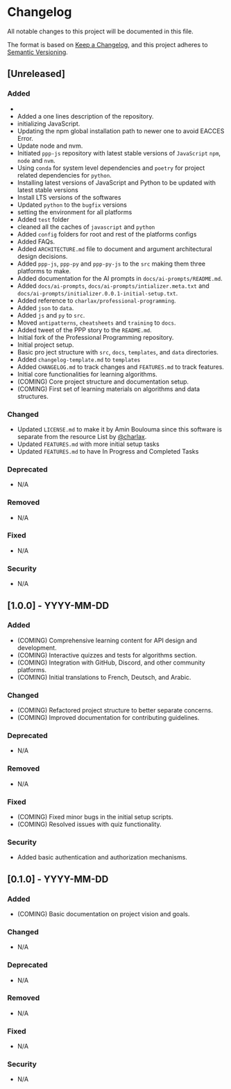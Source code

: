 # Changelog

All notable changes to this project will be documented in this file.

The format is based on [Keep a Changelog](https://keepachangelog.com/en/1.0.0/),
and this project adheres to [Semantic Versioning](https://semver.org/spec/v2.0.0.html).

## [Unreleased]

### Added
- 
- Added a one lines description of the repository.
- initializing JavaScript.
- Updating the npm global installation path to newer one to avoid EACCES Error.
- Update node and nvm.
- Initiated `ppp-js` repository with latest stable versions of `JavaScript` `npm`, `node` and `nvm`.
- Using `conda` for system level dependencies and `poetry` for project related dependencies for `python`.
- Installing latest versions of JavaScript and Python to be updated with latest stable versions
- Install LTS versions of the softwares
- Updated `python` to the `bugfix` versions
- setting the environment for all platforms
- Added `test` folder
- cleaned all the caches of `javascript` and `python`
- Added `config` folders for root and rest of the platforms configs
- Added FAQs.
- Added `ARCHITECTURE.md` file to document and argument architectural design decisions.
- Added `ppp-js`, `ppp-py` and `ppp-py-js` to the `src` making them three platforms to make.
- Added documentation for the AI prompts in `docs/ai-prompts/README.md`.
- Added `docs/ai-prompts`, `docs/ai-prompts/intializer.meta.txt` and `docs/ai-prompts/initializer.0.0.1-initial-setup.txt`.
- Added reference to `charlax/professional-programming`.
- Added `json` to `data`.
- Added `js` and `py` to `src`.
- Moved `antipatterns`, `cheatsheets` and `training` to `docs`.
- Added tweet of the PPP story to the `README.md`.
- Initial fork of the Professional Programming repository.
- Initial project setup.
- Basic pro ject structure with `src`, `docs`, `templates`, and `data` directories.
- Added `changelog-template.md` to `templates`
- Added `CHANGELOG.md` to track changes and `FEATURES.md` to track features.
- Initial core functionalities for learning algorithms.
- (COMING) Core project structure and documentation setup.
- (COMING) First set of learning materials on algorithms and data structures.

### Changed
- Updated `LICENSE.md` to make it by Amin Boulouma since this software is separate from the resource List by [@charlax](https://github.com/charlax/professional-programming).
- Updated `FEATURES.md` with more initial setup tasks
- Updated `FEATURES.md` to have In Progress and Completed Tasks

### Deprecated
- N/A

### Removed
- N/A

### Fixed
- N/A

### Security
- N/A

## [1.0.0] - YYYY-MM-DD

### Added
- (COMING) Comprehensive learning content for API design and development.
- (COMING) Interactive quizzes and tests for algorithms section.
- (COMING) Integration with GitHub, Discord, and other community platforms.
- (COMING) Initial translations to French, Deutsch, and Arabic.

### Changed
- (COMING) Refactored project structure to better separate concerns.
- (COMING) Improved documentation for contributing guidelines.

### Deprecated
- N/A

### Removed
- N/A

### Fixed
- (COMING) Fixed minor bugs in the initial setup scripts.
- (COMING) Resolved issues with quiz functionality.

### Security
- Added basic authentication and authorization mechanisms.

## [0.1.0] - YYYY-MM-DD

### Added
- (COMING) Basic documentation on project vision and goals.

### Changed
- N/A

### Deprecated
- N/A

### Removed
- N/A

### Fixed
- N/A

### Security
- N/A
